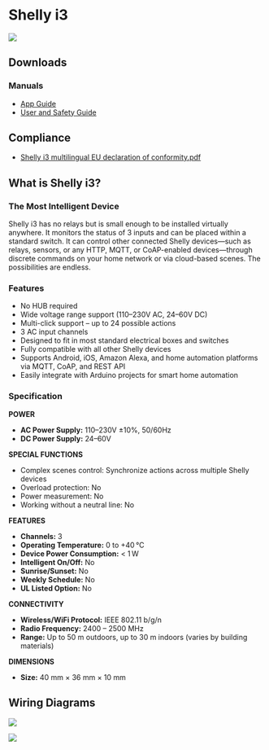 # Shelly i3

![](https://kb.shelly.cloud/__attachments/229146742/image-20220912-075931.png?inst-v=06e25fb6-1df6-4585-801d-931808676f21)

## Downloads

### Manuals

- [App Guide](https://kb.shelly.cloud/__attachments/63832262/App%20Guide?inst-v=06e25fb6-1df6-4585-801d-931808676f21)
- [User and Safety Guide](https://kb.shelly.cloud/__attachments/63832262/User%20and%20Safety%20Guide?inst-v=06e25fb6-1df6-4585-801d-931808676f21)

## Compliance

- [Shelly i3 multilingual EU declaration of conformity.pdf](https://kb.shelly.cloud/__attachments/266174494/Shelly%20i3%20multilingual%20EU%20declaration%20of%20conformity.pdf?inst-v=06e25fb6-1df6-4585-801d-931808676f21)

## What is Shelly i3?

### The Most Intelligent Device

Shelly i3 has no relays but is small enough to be installed virtually anywhere. It monitors the status of 3 inputs and can be placed within a standard switch. It can control other connected Shelly devices—such as relays, sensors, or any HTTP, MQTT, or CoAP-enabled devices—through discrete commands on your home network or via cloud-based scenes. The possibilities are endless.

### Features

- No HUB required  
- Wide voltage range support (110–230V AC, 24–60V DC)  
- Multi-click support – up to 24 possible actions  
- 3 AC input channels  
- Designed to fit in most standard electrical boxes and switches  
- Fully compatible with all other Shelly devices  
- Supports Android, iOS, Amazon Alexa, and home automation platforms via MQTT, CoAP, and REST API  
- Easily integrate with Arduino projects for smart home automation  

### Specification

**POWER**

- **AC Power Supply:** 110–230V ±10%, 50/60Hz  
- **DC Power Supply:** 24–60V  

**SPECIAL FUNCTIONS**

- Complex scenes control: Synchronize actions across multiple Shelly devices  
- Overload protection: No  
- Power measurement: No  
- Working without a neutral line: No  

**FEATURES**

- **Channels:** 3  
- **Operating Temperature:** 0 to +40 °C  
- **Device Power Consumption:** < 1 W  
- **Intelligent On/Off:** No  
- **Sunrise/Sunset:** No  
- **Weekly Schedule:** No  
- **UL Listed Option:** No  

**CONNECTIVITY**

- **Wireless/WiFi Protocol:** IEEE 802.11 b/g/n  
- **Radio Frequency:** 2400 – 2500 MHz  
- **Range:** Up to 50 m outdoors, up to 30 m indoors (varies by building materials)  

**DIMENSIONS**

- **Size:** 40 mm × 36 mm × 10 mm  

## Wiring Diagrams

![](https://kb.shelly.cloud/__attachments/243531777/image-20220912-080340.png?inst-v=06e25fb6-1df6-4585-801d-931808676f21)

![](https://kb.shelly.cloud/__attachments/243531777/image-20220912-080352.png?inst-v=06e25fb6-1df6-4585-801d-931808676f21)